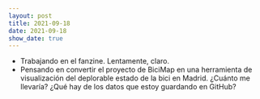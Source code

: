 ```yaml
---
layout: post
title: 2021-09-18
date: 2021-09-18
show_date: true
---
```

- Trabajando en el fanzine. Lentamente, claro.
- Pensando en convertir el proyecto de BiciMap en una herramienta de visualización del deplorable estado de la bici en Madrid. ¿Cuánto me llevaría? ¿Qué hay de los datos que estoy guardando en GitHub?
